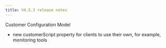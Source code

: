 ```yaml
---
title: V4.5.3 release notes
---
```


Customer Configuration Model

- new customerScript property for clients to use their own, for example, monitoring tools
